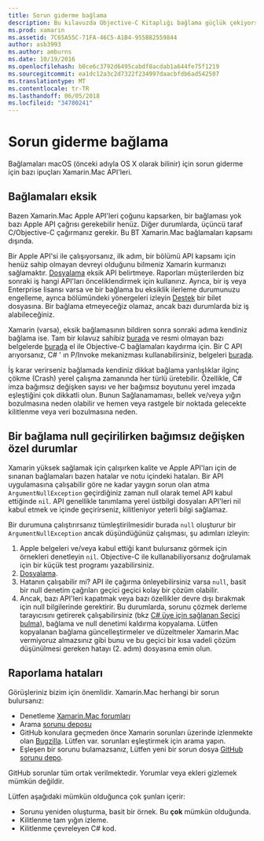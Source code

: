```yaml
---
title: Sorun giderme bağlama
description: Bu kılavuzda Objective-C Kitaplığı bağlama güçlük çekiyorsanız yapmanız gerekenler açıklanmaktadır. Özellikle, eksik bağlamaları, bağlama ve raporlama hatalar null geçirilirken bağımsız değişken özel durumlarını açıklar.
ms.prod: xamarin
ms.assetid: 7C65A55C-71FA-46C5-A1B4-955B82559844
author: asb3993
ms.author: amburns
ms.date: 10/19/2016
ms.openlocfilehash: b0ce6c3792d6495cabdf8acdab1a644fe75f1219
ms.sourcegitcommit: ea1dc12a3c2d7322f234997daacbfdb6ad542507
ms.translationtype: MT
ms.contentlocale: tr-TR
ms.lasthandoff: 06/05/2018
ms.locfileid: "34780241"
---
```

# <a name="binding-troubleshooting"></a>Sorun giderme bağlama

Bağlamaları macOS (önceki adıyla OS X olarak bilinir) için sorun giderme için bazı ipuçları Xamarin.Mac API'leri.

## <a name="missing-bindings"></a>Bağlamaları eksik

Bazen Xamarin.Mac Apple API'leri çoğunu kapsarken, bir bağlaması yok bazı Apple API çağrısı gerekebilir henüz. Diğer durumlarda, üçüncü taraf C/Objective-C çağırmanız gerekir. Bu BT Xamarin.Mac bağlamaları kapsamı dışında.

Bir Apple API'si ile çalışıyorsanız, ilk adım, bir bölümü API kapsamı için henüz sahip olmayan devreyi olduğunu bilmeniz Xamarin kurmanızı sağlamaktır. [Dosyalama](#reporting-bugs) eksik API belirtmeye. Raporları müşterilerden biz sonraki iş hangi API'ları önceliklendirmek için kullanırız. Ayrıca, bir iş veya Enterprise lisansı varsa ve bir bağlama bu eksiklik ilerleme durumunuzu engelleme, ayrıca bölümündeki yönergeleri izleyin [Destek](http://xamarin.com/support) bir bilet dosyasına. Bir bağlama etmeyeceğiz olamaz, ancak bazı durumlarda biz iş alabileceğiniz.

Xamarin (varsa), eksik bağlamasının bildiren sonra sonraki adıma kendiniz bağlama ise. Tam bir kılavuz sahibiz [burada](~/cross-platform/macios/binding/overview.md) ve resmi olmayan bazı belgelerde [burada](http://brendanzagaeski.appspot.com/xamarin/0002.html) el ile Objective-C bağlamaları kaydırma için. Bir C API arıyorsanız, C# ' ın P/Invoke mekanizması kullanabilirsiniz, belgeleri [burada](http://www.mono-project.com/docs/advanced/pinvoke/).

İş karar verirseniz bağlamada kendiniz dikkat bağlama yanlışlıklar ilginç çökme (Crash) yerel çalışma zamanında her türlü üretebilir. Özellikle, C# imza bağımsız değişken sayısı ve her bağımsız boyutunu yerel imzada eşleştiğini çok dikkatli olun. Bunun Sağlanamaması, bellek ve/veya yığın bozulmasına neden olabilir ve hemen veya rastgele bir noktada gelecekte kilitlenme veya veri bozulmasına neden.

## <a name="argument-exceptions-when-passing-null-to-a-binding"></a>Bir bağlama null geçirilirken bağımsız değişken özel durumlar

Xamarin yüksek sağlamak için çalışırken kalite ve Apple API'ları için de sınanan bağlamaları bazen hatalar ve notu içindeki hataları. Bir API uygulamasına çalışabilir göre ne kadar yaygın sorun olan atma `ArgumentNullException` geçirdiğiniz zaman null olarak temel API kabul ettiğinde `nil`. API genellikle tanımlama yerel üstbilgi dosyaları API'leri nil kabul etmek ve içinde geçirirseniz, kilitleniyor yeterli bilgi sağlamaz.

Bir durumuna çalıştırırsanız tümleştirilmesidir burada `null` oluşturur bir `ArgumentNullException` ancak düşündüğünüz çalışması, şu adımları izleyin:

1. Apple belgeleri ve/veya kabul ettiği kanıt bulursanız görmek için örnekleri denetleyin `nil`. Objective-C ile kullanabiliyorsanız doğrulamak için bir küçük test programı yazabilirsiniz.
2. [Dosyalama](#reporting-bugs).
3. Hatanın çalışabilir mi? API ile çağırma önleyebilirsiniz varsa `null`, basit bir null denetim çağrıları geçici geçici kolay bir çözüm olabilir.
4. Ancak, bazı API'leri kapatmak veya bazı özellikler devre dışı bırakmak için null bilgilerinde gerektirir. Bu durumlarda, sorunu çözmek derleme tarayıcısını getirerek çalışabilirsiniz (bkz [C# üye için sağlanan Seçici bulma](~/mac/app-fundamentals/mac-apis.md#finding_selector)), bağlama ve null denetimi kaldırma kopyalama. Lütfen kopyalanan bağlama güncelleştirmeler ve düzeltmeler Xamarin.Mac vermiyoruz almazsınız gibi bunu ve bu geçici bir kısa vadeli çözüm düşünülmesi gereken hatayı (2. adım) dosyasına emin olun.

<a name="reporting-bugs"/>

## <a name="reporting-bugs"></a>Raporlama hataları

Görüşleriniz bizim için önemlidir. Xamarin.Mac herhangi bir sorun bulursanız:

- Denetleme [Xamarin.Mac forumları](https://forums.xamarin.com/categories/mac)
- Arama [sorunu deposu](https://github.com/xamarin/xamarin-macios/issues) 
- GitHub konulara geçmeden önce Xamarin sorunları üzerinde izlenmekte olan [Bugzilla](https://bugzilla.xamarin.com/describecomponents.cgi). Lütfen var. sorunları eşleştirmek için arama yapın.
- Eşleşen bir sorunu bulamazsanız, Lütfen yeni bir sorun dosya [GitHub sorunu depo](https://github.com/xamarin/xamarin-macios/issues/new).

GitHub sorunlar tüm ortak verilmektedir. Yorumlar veya ekleri gizlemek mümkün değildir. 

Lütfen aşağıdaki mümkün olduğunca çok şunları içerir:

- Sorunu yeniden oluşturma, basit bir örnek. Bu **çok** mümkün olduğunda. 
- Kilitlenme tam yığın izleme.
- Kilitlenme çevreleyen C# kod. 

